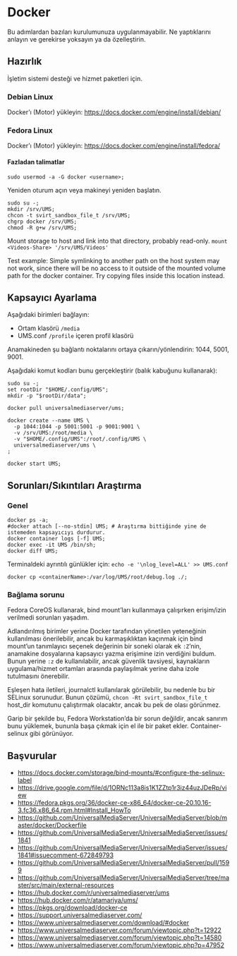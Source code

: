 # Docker

Bu adımlardan bazıları kurulumunuza uygulanmayabilir.  Ne yaptıklarını anlayın ve gerekirse yoksayın ya da özelleştirin.

## Hazırlık

İşletim sistemi desteği ve hizmet paketleri için.

### Debian Linux

Docker’ı (Motor) yükleyin: https://docs.docker.com/engine/install/debian/

### Fedora Linux

Docker’ı (Motor) yükleyin: https://docs.docker.com/engine/install/fedora/

#### Fazladan talimatlar

```
sudo usermod -a -G docker <username>;
```

Yeniden oturum açın veya makineyi yeniden başlatın.

```
sudo su -;
mkdir /srv/UMS;
chcon -t svirt_sandbox_file_t /srv/UMS;
chgrp docker /srv/UMS;
chmod -R g+w /srv/UMS;
```

Mount storage to host and link into that directory, probably read-only. `mount <Videos-Share> '/srv/UMS/Videos'`

Test example: Simple symlinking to another path on the host system may not work, since there will be no access to it outside of the mounted volume path for the docker container.  Try copying files inside this location instead.

## Kapsayıcı Ayarlama

Aşağıdaki birimleri bağlayın:
- Ortam klasörü `/media`
- UMS.conf `/profile` içeren profil klasörü

Anamakineden şu bağlantı noktalarını ortaya çıkarın/yönlendirin: 1044, 5001, 9001.

Aşağıdaki komut kodları bunu gerçekleştirir (balık kabuğunu kullanarak):
```
sudo su -;
set rootDir "$HOME/.config/UMS";
mkdir -p "$rootDir/data";
​
docker pull universalmediaserver/ums;
​
docker create --name UMS \
  -p 1044:1044 -p 5001:5001 -p 9001:9001 \
  -v /srv/UMS:/root/media \
  -v "$HOME/.config/UMS":/root/.config/UMS \
  universalmediaserver/ums \
;
​
docker start UMS;
```

## Sorunları/Sıkıntıları Araştırma

### Genel

```
docker ps -a;
#docker attach [--no-stdin] UMS; # Araştırma bittiğinde yine de istemeden kapsayıcıyı durdurur.
docker container logs [-f] UMS;
docker exec -it UMS /bin/sh;
docker diff UMS;
```

Terminaldeki ayrıntılı günlükler için: `echo -e '\nlog_level=ALL' >> UMS.conf`

```
docker cp <containerName>:/var/log/UMS/root/debug.log ./;
```

### Bağlama sorunu

Fedora CoreOS kullanarak, bind mount’ları kullanmaya çalışırken erişim/izin verilmedi sorunları yaşadım.

Adlandırılmış birimler yerine Docker tarafından yönetilen yeteneğinin kullanılması önerilebilir, ancak bu karmaşıklıktan kaçınmak için bind mount’un tanımlayıcı seçenek değerinin bir soneki olarak ek `:Z`’nin, anamakine dosyalarına kapsayıcı yazma erişimine izin verdiğini buldum. Bunun yerine `:z` de kullanılabilir, ancak güvenlik tavsiyesi, kaynakların uygulama/hizmet ortamları arasında paylaşılmak yerine daha izole tutulmasını önerebilir.

Eşleşen hata iletileri, journalctl kullanılarak görülebilir, bu nedenle bu bir SELinux sorunudur. Bunun çözümü, `chcon -Rt svirt_sandbox_file_t` host_dir komutunu çalıştırmak olacaktır, ancak bu pek de olası görünmez.

Garip bir şekilde bu, Fedora Workstation’da bir sorun değildir, ancak sanırım bunu yüklemek, bununla başa çıkmak için el ile bir paket ekler. Container-selinux gibi görünüyor.

## Başvurular

- https://docs.docker.com/storage/bind-mounts/#configure-the-selinux-label
- https://drive.google.com/file/d/1ORNc113a8is1K1ZZtp1r3iz44uzJDeRp/view
- https://fedora.pkgs.org/36/docker-ce-x86_64/docker-ce-20.10.16-3.fc36.x86_64.rpm.html#Install_HowTo
- https://github.com/UniversalMediaServer/UniversalMediaServer/blob/master/docker/Dockerfile
- https://github.com/UniversalMediaServer/UniversalMediaServer/issues/1841
- https://github.com/UniversalMediaServer/UniversalMediaServer/issues/1841#issuecomment-672849793
- https://github.com/UniversalMediaServer/UniversalMediaServer/pull/1599
- https://github.com/UniversalMediaServer/UniversalMediaServer/tree/master/src/main/external-resources
- https://hub.docker.com/r/universalmediaserver/ums
- https://hub.docker.com/r/atamariya/ums/
- https://pkgs.org/download/docker-ce
- https://support.universalmediaserver.com/
- https://www.universalmediaserver.com/download/#docker
- https://www.universalmediaserver.com/forum/viewtopic.php?t=12922
- https://www.universalmediaserver.com/forum/viewtopic.php?t=14580
- https://www.universalmediaserver.com/forum/viewtopic.php?p=47952
